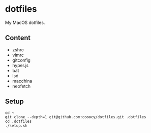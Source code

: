 # dotfiles

My MacOS dotfiles.

## Content

- zshrc
- vimrc
- gitconfig
- hyper.js
- bat
- lsd
- macchina
- neofetch

## Setup

```shell
cd ~
git clone --depth=1 git@github.com:cooocy/dotfiles.git .dotfiles
cd .dotfiles
./setup.sh
```
